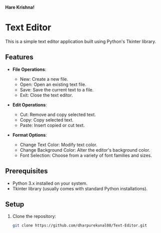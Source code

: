 **Hare Krishna!**

# Text Editor

This is a simple text editor application built using Python's Tkinter library.

## Features

- **File Operations**:
  - New: Create a new file.
  - Open: Open an existing text file.
  - Save: Save the current text to a file.
  - Exit: Close the text editor.

- **Edit Operations**:
  - Cut: Remove and copy selected text.
  - Copy: Copy selected text.
  - Paste: Insert copied or cut text.

- **Format Options**:
  - Change Text Color: Modify text color.
  - Change Background Color: Alter the editor's background color.
  - Font Selection: Choose from a variety of font families and sizes.

## Prerequisites

- Python 3.x installed on your system.
- Tkinter library (usually comes with standard Python installations).

## Setup

1. Clone the repository:
   ```bash
   git clone https://github.com/dharpurekunal08/Text-Editor.git

